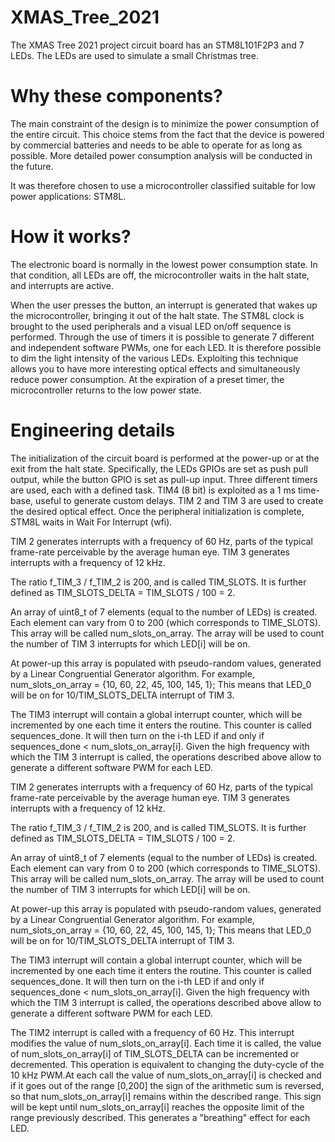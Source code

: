 # XMAS_Tree_2021
The XMAS Tree 2021 project circuit board has an STM8L101F2P3 and 7 LEDs.
The LEDs are used to simulate a small Christmas tree. 

# Why these components?
The main constraint of the design is to minimize the power consumption of the entire circuit.
This choice stems from the fact that the device is powered by commercial batteries and needs to be able to operate for as long as possible. 
More detailed power consumption analysis will be conducted in the future. 

It was therefore chosen to use a microcontroller classified suitable for low power applications: STM8L. 

# How it works?
The electronic board is normally in the lowest power consumption state. In that condition, all LEDs are off, the microcontroller waits in the halt state, and interrupts are active.

When the user presses the button, an interrupt is generated that wakes up the microcontroller, bringing it out of the halt state.
The STM8L clock is brought to the used peripherals and a visual LED on/off sequence is performed.
Through the use of timers it is possible to generate 7 different and independent software PWMs, one for each LED. It is therefore possible to dim the light intensity of the various LEDs. Exploiting this technique allows you to have more interesting optical effects and simultaneously reduce power consumption.
At the expiration of a preset timer, the microcontroller returns to the low power state. 

# Engineering details
The initialization of the circuit board is performed at the power-up or at the exit from the halt state.
Specifically, the LEDs GPIOs are set as push pull output, while the button GPIO is set as pull-up input. 
Three different timers are used, each with a defined task.
TIM4 (8 bit) is exploited as a 1 ms time-base, useful to generate custom delays.
TIM 2 and TIM 3 are used to create the desired optical effect. 
Once the peripheral initialization is complete, STM8L waits in Wait For Interrupt (wfi).

TIM 2 generates interrupts with a frequency of 60 Hz, parts of the typical frame-rate perceivable by the average human eye.
TIM 3 generates interrupts with a frequency of 12 kHz.

The ratio f_TIM_3 / f_TIM_2 is 200, and is called TIM_SLOTS. It is further defined as TIM_SLOTS_DELTA = TIM_SLOTS / 100 = 2.

An array of uint8_t of 7 elements (equal to the number of LEDs) is created.
Each element can vary from 0 to 200 (which corresponds to TIME_SLOTS). This array will be called num_slots_on_array. 
The array will be used to count the number of TIM 3 interrupts for which LED[i] will be on.

At power-up this array is populated with pseudo-random values, generated by a Linear Congruential Generator algorithm. 
For example, num_slots_on_array = {10, 60, 22, 45, 100, 145, 1};
This means that LED_0 will be on for 10/TIM_SLOTS_DELTA interrupt of TIM 3.

The TIM3 interrupt will contain a global interrupt counter, which will be incremented by one each time it enters the routine. This counter is called sequences_done.
It will then turn on the i-th LED if and only if sequences_done < num_slots_on_array[i].
Given the high frequency with which the TIM 3 interrupt is called, the operations described above allow to generate a different software PWM for each LED.

TIM 2 generates interrupts with a frequency of 60 Hz, parts of the typical frame-rate perceivable by the average human eye.
TIM 3 generates interrupts with a frequency of 12 kHz.

The ratio f_TIM_3 / f_TIM_2 is 200, and is called TIM_SLOTS. It is further defined as TIM_SLOTS_DELTA = TIM_SLOTS / 100 = 2.

An array of uint8_t of 7 elements (equal to the number of LEDs) is created.
Each element can vary from 0 to 200 (which corresponds to TIME_SLOTS). This array will be called num_slots_on_array. 
The array will be used to count the number of TIM 3 interrupts for which LED[i] will be on.

At power-up this array is populated with pseudo-random values, generated by a Linear Congruential Generator algorithm. 
For example, num_slots_on_array = {10, 60, 22, 45, 100, 145, 1};
This means that LED_0 will be on for 10/TIM_SLOTS_DELTA interrupt of TIM 3.

The TIM3 interrupt will contain a global interrupt counter, which will be incremented by one each time it enters the routine. This counter is called sequences_done.
It will then turn on the i-th LED if and only if sequences_done < num_slots_on_array[i].
Given the high frequency with which the TIM 3 interrupt is called, the operations described above allow to generate a different software PWM for each LED.

The TIM2 interrupt is called with a frequency of 60 Hz. This interrupt modifies the value of num_slots_on_array[i]. Each time it is called, the value of num_slots_on_array[i] of TIM_SLOTS_DELTA can be incremented or decremented.
This operation is equivalent to changing the duty-cycle of the 10 kHz PWM.At each call the value of num_slots_on_array[i] is checked and if it goes out of the range [0,200] the sign of the arithmetic sum is reversed, so that num_slots_on_array[i] remains within the described range. This sign will be kept until num_slots_on_array[i] reaches the opposite limit of the range previously described.  This generates a "breathing" effect for each LED.
